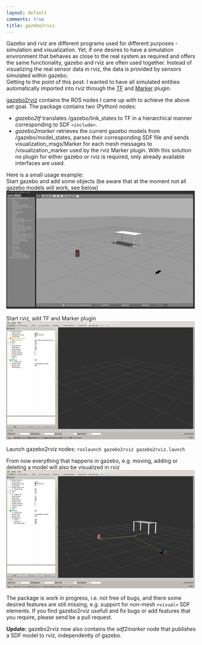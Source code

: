```yaml
---
layout: default
comments: true
title: gazebo2rviz
---
```


Gazebo and rviz are different programs used for different purposes - simulation and visualization.
Yet, if one desires to have a simulation environment that behaves as close to the real system as required and offers the same functionality, gazebo and rviz are often used together.
Instead of visualizing the real sensor data in rviz, the data is provided by sensors simulated within gazebo.  
Getting to the point of this post: I wanted to have all simulated entities automatically imported into rviz through the [TF](http://wiki.ros.org/rviz/DisplayTypes/TF) and [Marker](http://wiki.ros.org/rviz/DisplayTypes/Marker) plugin.

[gazebo2rviz](https://github.com/andreasBihlmaier/gazebo2rviz) contains the ROS nodes I came up with to achieve the above set goal.
The package contains two (Python) nodes:
* _gazebo2tf_ translates /gazebo/link_states to TF in a hierarchical manner corresponding to SDF `<include>`.
* _gazebo2marker_ retrieves the current gazebo models from /gazebo/model_states, parses their corresponding SDF file and sends visualization_msgs/Marker for each mesh messages to /visualization_marker used by the rviz Marker plugin.
With this solution no plugin for either gazebo or rviz is required, only already available interfaces are used.

Here is a small usage example:  
Start gazebo and add some objects (be aware that at the moment not all gazebo models will work, see below)
![Gazebo with some mesh-based models](/images/medium/gazebo2rviz_gazebo.jpg)

Start rviz, add TF and Marker plugin
![Rviz with TF and Marker plugin](/images/medium/gazebo2rviz_rviz_empty.jpg)

Launch gazebo2rviz nodes: `roslaunch gazebo2rviz gazebo2rviz.launch`

From now everything that happens in gazebo, e.g. moving, adding or deleting a model will also be visualized in rviz
![Rviz showing the current gazebo world](/images/medium/gazebo2rviz_rviz_tf_and_markers.jpg)


The package is work in progress, i.e. not free of bugs, and there some desired features are still missing, e.g. support for non-mesh `<visual>` SDF elements.
If you find gazebo2rviz usefull and fix bugs or add features that you require, please send be a pull request.

__Update:__ gazebo2rviz now also contains the _sdf2marker_ node that publishes a SDF model to rviz, independently of gazebo.
